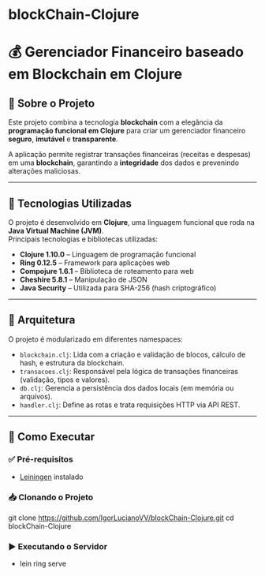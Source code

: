# blockChain-Clojure
# 💰 Gerenciador Financeiro baseado em Blockchain em Clojure

## 📌 Sobre o Projeto

Este projeto combina a tecnologia **blockchain** com a elegância da **programação funcional em Clojure** para criar um gerenciador financeiro **seguro**, **imutável** e **transparente**.

A aplicação permite registrar transações financeiras (receitas e despesas) em uma **blockchain**, garantindo a **integridade** dos dados e prevenindo alterações maliciosas.

---

## 🧰 Tecnologias Utilizadas

O projeto é desenvolvido em **Clojure**, uma linguagem funcional que roda na **Java Virtual Machine (JVM)**.  
Principais tecnologias e bibliotecas utilizadas:

- **Clojure 1.10.0** – Linguagem de programação funcional
- **Ring 0.12.5** – Framework para aplicações web
- **Compojure 1.6.1** – Biblioteca de roteamento para web
- **Cheshire 5.8.1** – Manipulação de JSON
- **Java Security** – Utilizada para SHA-256 (hash criptográfico)

---

## 🧱 Arquitetura

O projeto é modularizado em diferentes namespaces:

- `blockchain.clj`: Lida com a criação e validação de blocos, cálculo de hash, e estrutura da blockchain.
- `transacoes.clj`: Responsável pela lógica de transações financeiras (validação, tipos e valores).
- `db.clj`: Gerencia a persistência dos dados locais (em memória ou arquivos).
- `handler.clj`: Define as rotas e trata requisições HTTP via API REST.

---

## 🚀 Como Executar

### ✅ Pré-requisitos

- [Leiningen](https://leiningen.org/) instalado

### 📥 Clonando o Projeto


git clone https://github.com/IgorLucianoVV/blockChain-Clojure.git
cd blockChain-Clojure

### ▶️ Executando o Servidor
- lein ring serve
